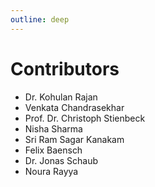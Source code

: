 ```yaml
---
outline: deep
---
```


# Contributors

- Dr. Kohulan Rajan
- Venkata Chandrasekhar
- Prof. Dr. Christoph Stienbeck
- Nisha Sharma
- Sri Ram Sagar Kanakam
- Felix Baensch
- Dr. Jonas Schaub
- Noura Rayya